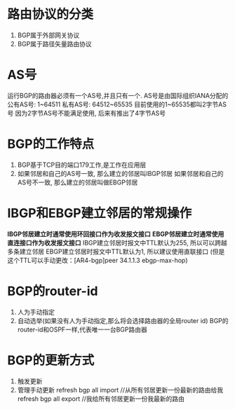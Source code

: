# 路由协议的分类

1. BGP属于外部网关协议
2. BGP属于路径矢量路由协议

# AS号

运行BGP的路由器必须有一个AS号,并且只有一个. AS号是由国际组织IANA分配的
公有AS号: 1~64511
私有AS号: 64512~65535
目前使用的1~65535都叫2字节AS号
因为2字节AS号不能满足使用, 后来有推出了4字节AS号

# BGP的工作特点

1. BGP基于TCP目的端口179工作,是工作在应用层
2. 如果邻居和自己的AS号一致, 那么建立的邻居叫IBGP邻居
	 如果邻居和自己的AS号不一致, 那么建立的邻居叫做EBGP邻居

# IBGP和EBGP建立邻居的常规操作

**IBGP邻居建立时通常使用环回接口作为收发报文接口**
**EBGP邻居建立时通常使用直连接口作为收发报文接口**
IBGP建立邻居时报文中TTL默认为255, 所以可以跨越多条建立邻居
EBGP建立邻居时报文中TTL默认为1, 所以建议使用直联接口
(但是这个TTL可以手动更改：[AR4-bgp]peer 34.1.1.3 ebgp-max-hop)

# BGP的router-id

1. 人为手动指定
2. 自动选举(如果没有人为手动指定,那么将会选择路由器的全局router id)
BGP的router-id和OSPF一样,代表唯一一台BGP路由器

# BGP的更新方式

1. 触发更新
2. 管理手动更新
	<AR4>refresh bgp all import //从所有邻居更新一份最新的路由给我
    <AR4>refresh bgp all export //我给所有邻居更新一份我最新的路由


